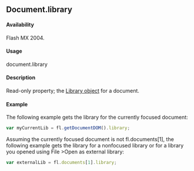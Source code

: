 ## Document.library

#### Availability

Flash MX 2004.

#### Usage

document.library

#### Description

Read-only property; the [Library object](../Library_object/Library_summary.md) for a document.

#### Example

The following example gets the library for the currently focused document:

```javascript
var myCurrentLib = fl.getDocumentDOM().library;
```

Assuming the currently focused document is not fl.documents[1], the following example gets the library for a nonfocused library or for a library you opened using File >Open as external library:

```javascript
var externalLib = fl.documents[1].library;
```
